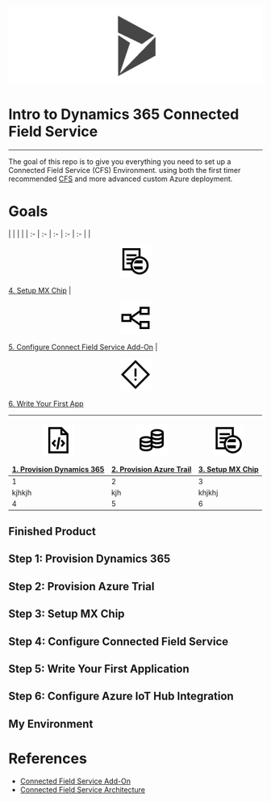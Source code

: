 
<img src="imgs/md/dyn-logo.png">

# Intro to Dynamics 365 Connected Field Service
---
The goal of this repo is to give you everything you need to set up a Connected Field Service (CFS) Environment. using both the first timer recommended [CFS](https://appsource.microsoft.com/en-us/product/dynamics-365/mscrm.58666c7d-65ee-452d-8708-70b4d471d4c0) and more advanced custom Azure deployment.

# Goals
|  |  |  |
| :- | :- | :- | :- | :- |
| <p align="center"><img src="imgs/md/generics.svg" width="64"></p> [4. Setup MX Chip](Assets/HoloToolkit/SpatialMapping/README.md) | <p align="center"><img src="imgs/md/linq.svg" width="64"></p> [5. Configure Connect Field Service Add-On](Assets/HoloToolkit/SpatialUnderstanding/README.md) | <p align="center"><img src="imgs/md/exception.svg" width="64"></p> [6. Write Your First App](Assets/HoloToolkit/SpatialUnderstanding/README.md)

| <p align="center"><img src="imgs/md/code-file.svg" width="64"></p> [1. Provision Dynamics 365](Assets/HoloToolkit/Input/README.md) | <p align="center"><img src="imgs/md/resources.svg" width="64"></p> [2. Provision Azure Trail](Assets/HoloToolkit/Sharing/README.md) | <p align="center"><img src="imgs/md/generics.svg" width="64"></p> [3. Setup MX Chip](Assets/HoloToolkit/SpatialMapping/README.md) |
| :- | :- | :- |
| 1 | 2 | 3 |
| kjhkjh | kjh | khjkhj |
| 4 | 5 | 6 |

## Finished Product

## Step 1: Provision Dynamics 365

## Step 2: Provision Azure Trial

## Step 3: Setup MX Chip

## Step 4: Configure Connected Field Service

## Step 5: Write Your First Application

## Step 6: Configure Azure IoT Hub Integration

## My Environment

# References
- [Connected Field Service Add-On](https://appsource.microsoft.com/en-us/product/dynamics-365/mscrm.58666c7d-65ee-452d-8708-70b4d471d4c0)
- [Connected Field Service Architecture](https://msdn.microsoft.com/en-us/library/mt744253.aspx)
